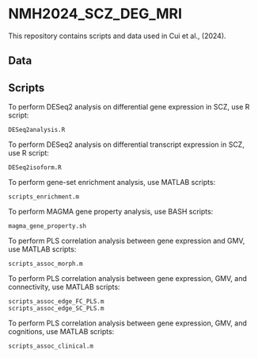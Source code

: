 # NMH2024_SCZ_DEG_MRI
This repository contains scripts and data used in Cui et al., (2024).

## Data


## Scripts
To perform DESeq2 analysis on differential gene expression in SCZ, use R script:
```
DESeq2analysis.R
```

To perform DESeq2 analysis on differential transcript expression in SCZ, use R script:
```
DESeq2isoform.R
```

To perform gene-set enrichment analysis, use MATLAB scripts:
```
scripts_enrichment.m
```

To perform MAGMA gene property analysis, use BASH scripts:
```
magma_gene_property.sh
```

To perform PLS correlation analysis between gene expression and GMV, use MATLAB scripts:
```
scripts_assoc_morph.m
```

To perform PLS correlation analysis between gene expression, GMV, and connectivity, use MATLAB scripts:
```
scripts_assoc_edge_FC_PLS.m
scripts_assoc_edge_SC_PLS.m
```

To perform PLS correlation analysis between gene expression, GMV, and cognitions, use MATLAB scripts:
```
scripts_assoc_clinical.m
```
